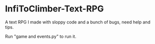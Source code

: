 # InfiToClimber-Text-RPG
A text RPG I made with sloppy code and a bunch of bugs, need help and tips.

Run "game and events.py" to run it.
